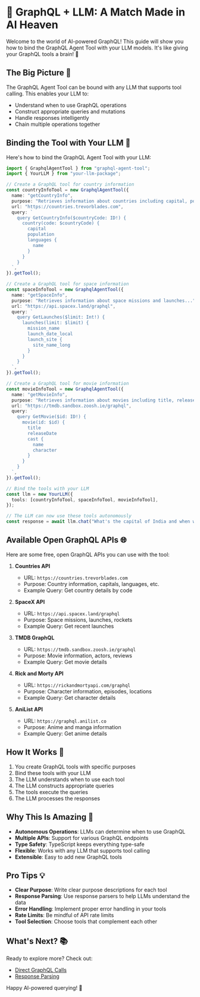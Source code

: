 # 🤖 GraphQL + LLM: A Match Made in AI Heaven

Welcome to the world of AI-powered GraphQL! This guide will show you how to bind the GraphQL Agent Tool with your LLM models. It's like giving your GraphQL tools a brain! 🧠

## The Big Picture 🎨

The GraphQL Agent Tool can be bound with any LLM that supports tool calling. This enables your LLM to:
- Understand when to use GraphQL operations
- Construct appropriate queries and mutations
- Handle responses intelligently
- Chain multiple operations together

## Binding the Tool with Your LLM 🤝

Here's how to bind the GraphQL Agent Tool with your LLM:

```typescript
import { GraphqlAgentTool } from "graphql-agent-tool";
import { YourLLM } from "your-llm-package";

// Create a GraphQL tool for country information
const countryInfoTool = new GraphqlAgentTool({
  name: "getCountryInfo",
  purpose: "Retrieves information about countries including capital, population, and languages...",
  url: "https://countries.trevorblades.com",
  query: `
    query GetCountryInfo($countryCode: ID!) {
      country(code: $countryCode) {
        capital
        population
        languages {
          name
        }
      }
    }
  `,
}).getTool();

// Create a GraphQL tool for space information
const spaceInfoTool = new GraphqlAgentTool({
  name: "getSpaceInfo",
  purpose: "Retrieves information about space missions and launches...",
  url: "https://api.spacex.land/graphql",
  query: `
    query GetLaunches($limit: Int!) {
      launches(limit: $limit) {
        mission_name
        launch_date_local
        launch_site {
          site_name_long
        }
      }
    }
  `,
}).getTool();

// Create a GraphQL tool for movie information
const movieInfoTool = new GraphqlAgentTool({
  name: "getMovieInfo",
  purpose: "Retrieves information about movies including title, release date, and cast...",
  url: "https://tmdb.sandbox.zoosh.ie/graphql",
  query: `
    query GetMovie($id: ID!) {
      movie(id: $id) {
        title
        releaseDate
        cast {
          name
          character
        }
      }
    }
  `,
}).getTool();

// Bind the tools with your LLM
const llm = new YourLLM({
  tools: [countryInfoTool, spaceInfoTool, movieInfoTool],
});

// The LLM can now use these tools autonomously
const response = await llm.chat("What's the capital of India and when was the last SpaceX launch?");
```

## Available Open GraphQL APIs 🌐

Here are some free, open GraphQL APIs you can use with the tool:

1. **Countries API**
   - URL: `https://countries.trevorblades.com`
   - Purpose: Country information, capitals, languages, etc.
   - Example Query: Get country details by code

2. **SpaceX API**
   - URL: `https://api.spacex.land/graphql`
   - Purpose: Space missions, launches, rockets
   - Example Query: Get recent launches

3. **TMDB GraphQL**
   - URL: `https://tmdb.sandbox.zoosh.ie/graphql`
   - Purpose: Movie information, actors, reviews
   - Example Query: Get movie details

4. **Rick and Morty API**
   - URL: `https://rickandmortyapi.com/graphql`
   - Purpose: Character information, episodes, locations
   - Example Query: Get character details

5. **AniList API**
   - URL: `https://graphql.anilist.co`
   - Purpose: Anime and manga information
   - Example Query: Get anime details

## How It Works 🧐

1. You create GraphQL tools with specific purposes
2. Bind these tools with your LLM
3. The LLM understands when to use each tool
4. The LLM constructs appropriate queries
5. The tools execute the queries
6. The LLM processes the responses

## Why This Is Amazing 🌟

- **Autonomous Operations**: LLMs can determine when to use GraphQL
- **Multiple APIs**: Support for various GraphQL endpoints
- **Type Safety**: TypeScript keeps everything type-safe
- **Flexible**: Works with any LLM that supports tool calling
- **Extensible**: Easy to add new GraphQL tools

## Pro Tips 💡

- **Clear Purpose**: Write clear purpose descriptions for each tool
- **Response Parsing**: Use response parsers to help LLMs understand the data
- **Error Handling**: Implement proper error handling in your tools
- **Rate Limits**: Be mindful of API rate limits
- **Tool Selection**: Choose tools that complement each other

## What's Next? 📚

Ready to explore more? Check out:
- [Direct GraphQL Calls](./direct-call.md)
- [Response Parsing](./response-parser.md)

Happy AI-powered querying! 🎉 